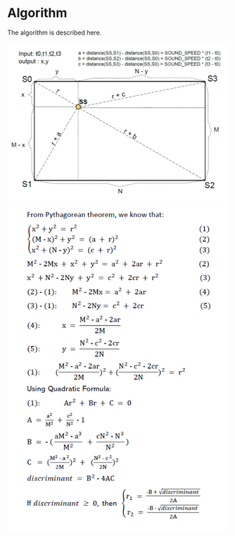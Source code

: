 # Algorithm

The algorithm is described here.

![sketch](images/sketch.png)
![sketch](images/equations.png)
